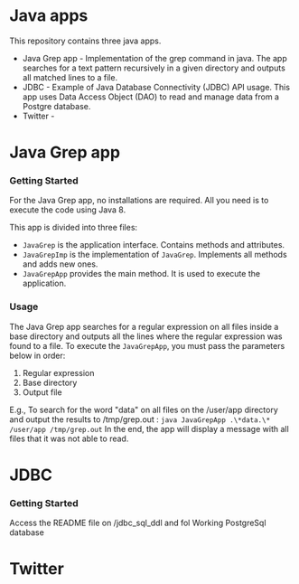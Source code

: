 # Java apps
This repository contains three java apps.
- Java Grep app - Implementation of the grep command in java. The app searches for a text pattern recursively in a given directory and outputs all matched lines to a file.
- JDBC - Example of Java Database Connectivity (JDBC) API usage. This app uses Data Access Object (DAO) to read and manage data from a Postgre database.
- Twitter - 

# Java Grep app
### Getting Started
For the Java Grep app, no installations are required. All you need is to execute the code using Java 8.

This app is divided into three files:
 - `JavaGrep` is the application interface. Contains methods and attributes.
 - `JavaGrepImp` is the implementation of `JavaGrep`. Implements all methods and adds new ones.
 - `JavaGrepApp` provides the main method. It is used to execute the application.

### Usage
The Java Grep app searches for a regular expression on all files inside a base directory and outputs all the lines where the regular expression was found to a file.
To execute the `JavaGrepApp`, you must pass the parameters below in order:
 1. Regular expression
 2. Base directory
 3. Output file

E.g., To search for the word "data" on all files on the /user/app directory and output the results to /tmp/grep.out :
 `java JavaGrepApp .\*data.\* /user/app /tmp/grep.out`
 In the end, the app will display a message with all files that it was not able to read.
 # JDBC 
  ### Getting Started
  Access the README file on /jdbc_sql_ddl and fol
 Working PostgreSql database
 # Twitter
<!--stackedit_data:
eyJoaXN0b3J5IjpbLTEwNjk2ODc3ODMsODczMTExMDAzLC0xND
I5NTI1NDE2LC0yMDgxMzQ0NDAwLC00Njc1Njk5ODksMTg2NzE0
MTcyNywtMTY5ODgwMTI1NywyMDQxNDQyOTY1XX0=
-->